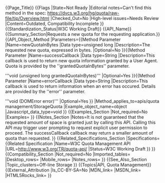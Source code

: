 {{Page_Title}}
{{Flags
|State=Not Ready
|Editorial notes=Can't find this method in the spec: https://dvcs.w3.org/hg/quota/raw-file/tip/Overview.html
|Checked_Out=No
|High-level issues=Needs Review
|Content=Outdated, Compatibility Incomplete
}}
{{Standardization_Status|W3C Working Draft}}
{{API_Name}}
{{Summary_Section|Requests a new quota for the requesting application.}}
{{API_Object_Method
|Parameters={{Method Parameter
|Name=newQuotaInBytes
|Data type=unsigned long
|Description=The requested new quota, expressed in bytes.
|Optional=No
}}{{Method Parameter
|Name=successCallback
|Data type=String
|Description=This callback is used to return new quota information granted by a User Agent. Quota is provided by the ''grantedQuotaInBytes'' parameter.

'''void (unsigned long grantedQuotaInBytes)'''
|Optional=Yes
}}{{Method Parameter
|Name=errorCallback
|Data type=String
|Description=This callback is used to return information when an error has occured. Details are provided by the ''error'' parameter.

'''void (DOMError error)'''
|Optional=Yes
}}
|Method_applies_to=apis/quota management/StorageQuota
|Example_object_name=object
|Javascript_data_type=void
}}
{{Examples_Section
|Not_required=No
|Examples=
}}
{{Notes_Section
|Notes=It is not guaranteed that the requested amount of space is granted just by calling this API. Calling this API may trigger user prompting to request explicit user permission to proceed. The successCallback callback may return a smaller amount of quota than requested.
}}
{{Related_Specifications_Section
|Specifications={{Related Specification
|Name=W3C Quota Management API
|URL=http://www.w3.org/TR/quota-api/
|Status=W3C Working Draft
}}
}}
{{Compatibility_Section
|Not_required=No
|Imported_tables=
|Desktop_rows=
|Mobile_rows=
|Notes_rows=
}}
{{See_Also_Section
|Topic_clusters=Off-line Storage
}}
{{Topics|API, Quota Management}}
{{External_Attribution
|Is_CC-BY-SA=No
|MDN_link=
|MSDN_link=
|HTML5Rocks_link=
}}